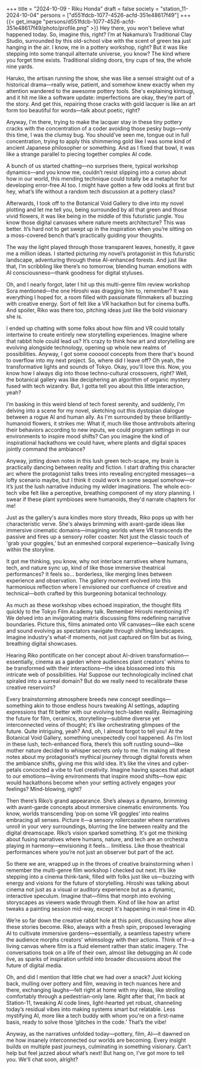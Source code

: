 +++
title = "2024-10-09 - Riku Honda"
draft = false
society = "station_11-2024-10-04"
persons = ["d551fdcb-1077-4526-acfd-351e48617f49"]
+++
{{< get_image "persons/d551fdcb-1077-4526-acfd-351e48617f49/photo/profile.png" >}}
Hey there, you won't believe what happened today.
So, imagine this, right? I’m at Nakamura’s Traditional Clay Studio, surrounded by this old-school vibe with the scent of green tea just hanging in the air. I know, me in a pottery workshop, right? But it was like stepping into some tranquil alternate universe, you know? The kind where you forget time exists. Traditional sliding doors, tiny cups of tea, the whole nine yards.

Haruko, the artisan running the show, she was like a sensei straight out of a historical drama—really wise, patient, and somehow knew exactly when my attention wandered to the awesome pottery tools. She's explaining kintsugi, and it hit me like a software update: imperfections are okay, they’re part of the story. And get this, repairing those cracks with gold lacquer is like an art form too beautiful for words—talk about poetic, right?

Anyway, I'm there, trying to make the lacquer stay in these tiny pottery cracks with the concentration of a coder avoiding those pesky bugs—only this time, I was the clumsy bug. You should’ve seen me, tongue out in full concentration, trying to apply this shimmering gold like I was some kind of ancient Japanese philosopher or something. And as I fixed that bowl, it was like a strange parallel to piecing together complex AI code. 

A bunch of us started chatting—no surprises there, typical workshop dynamics—and you know me, couldn’t resist slipping into a convo about how in our world, this mending technique could totally be a metaphor for developing error-free AI too. I might have gotten a few odd looks at first but hey, what’s life without a random tech discussion at a pottery class?

Afterwards, I took off to the Botanical Void Gallery to dive into my novel plotting and let me tell you, being surrounded by all that green and those vivid flowers, it was like being in the middle of this futuristic jungle. You know those digital canvases where nature meets architecture? This was better. It’s hard not to get swept up in the inspiration when you’re sitting on a moss-covered bench that’s practically guiding your thoughts.

The way the light played through those transparent leaves, honestly, it gave me a million ideas. I started picturing my novel’s protagonist in this futuristic landscape, adventuring through these AI-enhanced forests. And just like that, I’m scribbling like there’s no tomorrow, blending human emotions with AI consciousness—thank goodness for digital styluses.

Oh, and I nearly forgot, later I hit up this multi-genre film review workshop Sora mentioned—the one Hiroshi was dragging him to, remember? It was everything I hoped for, a room filled with passionate filmmakers all buzzing with creative energy. Sort of felt like a VR hackathon but for cinema buffs. And spoiler, Riko was there too, pitching ideas just like the bold visionary she is.

I ended up chatting with some folks about how film and VR could totally intertwine to create entirely new storytelling experiences. Imagine where that rabbit hole could lead us? It’s crazy to think how art and storytelling are evolving alongside technology, opening up whole new realms of possibilities. Anyway, I got some coooool concepts from there that's bound to overflow into my next project.
So, where did I leave off? Oh yeah, the transformative lights and sounds of Tokyo. Okay, you'll love this. Now, you know how I always dig into those techno-cultural crossovers, right? Well, the botanical gallery was like deciphering an algorithm of organic mystery fused with tech wizardry. But, I gotta tell you about this little interaction, yeah?

I’m basking in this weird blend of tech forest serenity, and suddenly, I'm delving into a scene for my novel, sketching out this dystopian dialogue between a rogue AI and human ally. As I'm surrounded by these brilliantly-humanoid flowers, it strikes me: What if, much like those anthrobots altering their behaviors according to new inputs, we could program settings in our environments to inspire mood shifts? Can you imagine the kind of inspirational hackathons we could have, where plants and digital spaces jointly command the ambiance?

Anyway, jotting down notes in this lush green tech-scape, my brain is practically dancing between reality and fiction. I start drafting this character arc where the protagonist talks trees into revealing encrypted messages—a lofty scenario maybe, but I think it could work in some sequel somehow—or it’s just the lush narrative inducing my wilder imaginations. The whole eco-tech vibe felt like a perceptive, breathing component of my story planning. I swear if these plant symbioses were humanoids, they'd narrate chapters for me! 

Just as the gallery's aura kindles more story threads, Riko pops up with her characteristic verve. She's always brimming with avant-garde ideas like immersive cinematic domains—imagining worlds where VR transcends the passive and fires up a sensory roller coaster. Not just the classic touch of 'grab your goggles,' but an enmeshed corporal experience—basically living within the storyline.

It got me thinking, you know, why not interlace narratives where humans, tech, and nature sync up, kind of like those immersive theatrical performances? It feels so... borderless, like merging lines between experience and observation. The gallery moment evolved into this harmonious reflection where I envisioned our confluence of creative and technical—both crafted by this burgeoning botanical technology. 

As much as these workshop vibes echoed inspiration, the thought flits quickly to the Tokyo Film Academy talk. Remember Hiroshi mentioning it? We delved into an invigorating matrix discussing films redefining narrative boundaries. Picture this, films animated onto VR canvases—like each scene and sound evolving as spectators navigate through shifting landscapes. Imagine industry's what-if moments, not just captured on film but as living, breathing digital showcases.

Hearing Riko pontificate on her concept about AI-driven transformation—essentially, cinema as a garden where audiences plant creators' whims to be transformed with their interactions—the idea blossomed into this intricate web of possibilities. Ha! Suppose our technologically inclined chat spiraled into a surreal domain? But do we really need to recalibrate these creative reservoirs?

Every brainstorming atmosphere breeds new concept seedlings—something akin to those endless hours tweaking AI settings, adapting expressions that fit better with our evolving tech-laden reality. Reimagining the future for film, ceramics, storytelling—sublime diverse yet interconnected veins of thought; it’s like orchestrating glimpses of the future. Quite intriguing, yeah?
And, oh, I almost forgot to tell you! At the Botanical Void Gallery, something unexpectedly cool happened. As I’m lost in these lush, tech-enhanced flora, there’s this soft rustling sound—like mother nature decided to whisper secrets only to me. I’m making all these notes about my protagonist’s mythical journey through digital forests when the ambiance shifts, giving me this wild idea. It’s like the vines and cyber-petals concocted a vibe to fuel creativity. Imagine having spaces that adapt to our emotions—living environments that inspire mood shifts—how epic would hackathons become when your setting actively engages your feelings? Mind-blowing, right?

Then there’s Riko’s grand appearance. She’s always a dynamo, brimming with avant-garde concepts about immersive cinematic environments. You know, worlds transcending ‘pop on some VR goggles’ into realms embracing all senses. Picture it—a sensory rollercoaster where narratives unroll in your very surroundings, blurring the line between reality and the digital dreamscape. Riko’s vision sparked something. It's got me thinking about fusing narratives where humans, nature, and tech are an orchestra playing in harmony—envisioning it feels... limitless. Like those theatrical performances where you’re not just an observer but part of the act.

So there we are, wrapped up in the throes of creative brainstorming when I remember the multi-genre film workshop I checked out next. It’s like stepping into a cinema think-tank, filled with folks just like us—buzzing with energy and visions for the future of storytelling. Hiroshi was talking about cinema not just as a visual or auditory experience but as a dynamic, interactive speculum. Imagine that—films that morph into evolving storyscapes as viewers wade through them. Kind of like how an artist tweaks a painting session mid-way, except it's happening in real-time in 4D.

We’re so far down the creative rabbit hole at this point, discussing how alive these stories become. Riko, always with a fresh spin, proposed leveraging AI to cultivate immersive gardens—essentially, a seamless tapestry where the audience morphs creators' whimsology with their actions. Think of it—a living canvas where film is a fluid element rather than static imagery. The conversations took on a life of their own, almost like debugging an AI code live, as sparks of inspiration unfold into broader discussions about the future of digital media.

Oh, and did I mention that little chat we had over a snack? Just kicking back, mulling over pottery and film, weaving in tech nuances here and there, exchanging laughs—felt right at home with my ideas, like strolling comfortably through a pedestrian-only lane. Right after that, I’m back at Station-11, tweaking AI code lines, light-hearted yet robust, channeling today’s residual vibes into making systems smart but relatable. Less mystifying AI, more like a tech buddy with whom you're on a first-name basis, ready to solve those ‘glitches in the code.’ That’s the vibe!

Anyway, as the narratives unfolded today—pottery, film, AI—it dawned on me how insanely interconnected our worlds are becoming. Every insight builds on multiple past journeys, culminating in something visionary. Can't help but feel jazzed about what’s next!
But hang on, I've got more to tell you. We'll chat soon, alright?
